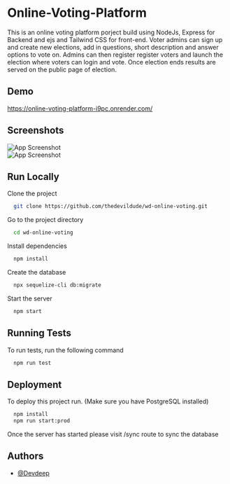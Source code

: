 
# Online-Voting-Platform

This is an online voting platform porject build using NodeJs,
Express for Backend and ejs and Tailwind CSS for front-end. Voter admins can
sign up and create new elections, add in questions, short description
and answer options to vote on. Admins can then register register voters
and launch the election where voters can login and vote.
Once election ends results are served on the public page of election.





## Demo

https://online-voting-platform-i9pc.onrender.com/
## Screenshots

![App Screenshot](https://imgur.com/cF3e4Wl.jpeg)  
![App Screenshot](https://imgur.com/jNbVUpm.jpeg)

## Run Locally

Clone the project

```bash
  git clone https://github.com/thedevildude/wd-online-voting.git
```

Go to the project directory

```bash
  cd wd-online-voting
```

Install dependencies

```bash
  npm install
```
Create the database

```bash
  npx sequelize-cli db:migrate
```

Start the server

```bash
  npm start
```


## Running Tests

To run tests, run the following command

```bash
  npm run test
```


## Deployment

To deploy this project run. (Make sure you have PostgreSQL installed)

```bash
  npm install
  npm run start:prod
```
Once the server has started please visit /sync route to sync the database


## Authors

- [@Devdeep](https://www.github.com/thedevildude)

